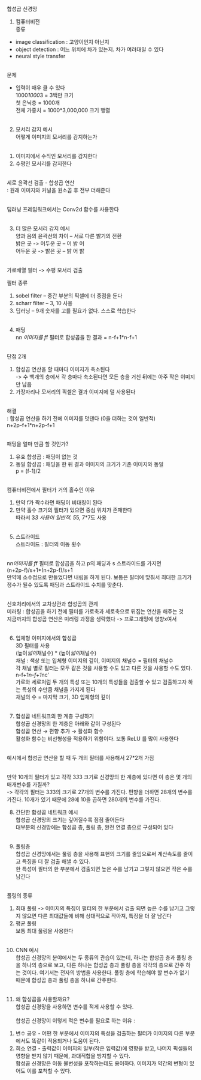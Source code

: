 합성곱 신경망<br>
1. 컴퓨터비전<br>
종류<br>
- image classification : 고양이인지 아닌지<br>
- object detection : 어느 위치에 차가 있는지. 차가 여러대일 수 있다<br>
- neural style transfer<br><br>

문제<br>
- 입력이 매우 클 수 있다<br>
1000*1000*3 = 3백만 크기<br>
첫 은닉층 = 1000개<br>
전체 가중치 = 1000*3,000,000 크기 행렬<br><br>

2. 모서리 감지 예시<br>
어떻게 이미지의 모서리를 감지하는가<br><br>

1) 이미지에서 수직인 모서리를 감지한다<br>
2) 수평인 모서리를 감지한다<br><br>

세로 윤곽선 검출 - 합성곱 연산<br>
: 원래 이미지와 커널을 원소곱 후 전부 더해준다<br><br>

딥러닝 프레임워크에서는 Conv2d 함수를 사용한다<br><br>

3. 더 많은 모서리 감지 예시<br>
양과 음의 윤곽선의 차이 – 서로 다른 밝기의 전환<br>
밝은 곳 -> 어두운 곳 – 어 밝 어<br>
어두운 곳 -> 밝은 곳 – 밝 어 밝<br><br>

가로배열 필터 -> 수평 모서리 검출<br>

필터 종류<br>
1) sobel filter – 중간 부분의 픽셀에 더 중점을 둔다<br>
2) scharr filter – 3, 10 사용<br>
3) 딥러닝 – 9개 숫자를 고를 필요가 없다. 스스로 학습한다<br><br>

4. 패딩<br>
n*n 이미지를 f*f 필터로 합성곱을 한 결과 = n-f+1*n-f+1<br><br>

단점 2개<br>
1) 합성곱 연산을 할 때마다 이미지가 축소된다<br>
-> 수 백개의 층에서 각 층마다 축소된다면 모든 층을 거친 뒤에는 아주 작은 이미지만 남음<br>
2) 가장자리나 모서리의 픽셀은 결과 이미지에 덜 사용된다<br><br>

해결<br>
: 합성곱 연산을 하기 전에 이미지를 덧댄다 (0을 더하는 것이 일반적)<br>
n+2p-f+1*n+2p-f+1<br><br>

패딩을 얼마 만큼 할 것인가?<br>
1) 유효 합성곱 : 패딩이 없는 것<br>
2) 동일 합성곱 : 패딩을 한 뒤 결과 이미지의 크기가 기존 이미지와 동일<br>
p = (f-1)/2<br><br>

컴퓨터비전에서 필터가 거의 홀수인 이유<br>
1) 만약 f가 짝수라면 패딩이 비대칭이 된다<br>
2) 만약 홀수 크기의 필터가 있으면 중심 위치가 존재한다<br>
따라서 3*3 사용이 일반적. 5*5, 7*7도 사용<br><br>

5. 스트라이드<br>
스트라이드 : 필터의 이동 횟수<br><br>

n*n이미지를 f*f 필터로 합성곱을 하고 p의 패딩과 s 스트라이드를 가지면<br>
(n+2p-f)/s+1*(n+2p-f)/s+1<br>
만약에 소수점으로 만들었다면 내림을 하게 된다. 보통은 필터에 맞춰서 최대한 크기가 정수가 될수 있도록 패딩과 스트라이드 수치를 맞춘다.<br><br>

신호처리에서의 교차상관과 합성곱의 관계<br>
미러링 : 합성곱을 하기 전에 필터를 가로축과 세로축으로 뒤집는 연산을 해주는 것<br>
지금까지의 합성곱 연산은 미러링 과정을 생략했다 -> 프로그래밍에 영향x여서<br><br>

6. 입체형 이미지에서의 합성곱<br>
3D 필터를 사용<br>
(높이*넓이*채널수) * (높이*넓이*채널수)<br>
채널 : 색상 또는 입체형 이미지의 깊이, 이미지의 채널수 = 필터의 채널수<br>
각 채널 별로 필터는 모두 같은 것을 사용할 수도 있고 다른 것을 사용할 수도 있다.<br>
n-f+1*n-f+1*nc’<br>
가로와 세로처럼 두 개의 특성 또는 10개의 특성들을 검출할 수 있고 검출하고자 하는 특성의 수만큼 채널을 가지게 된다<br>
채널의 수 = 마지막 크기, 3D 입체형의 깊이<br><br>

7. 합성곱 네트워크의 한 계층 구성하기<br>
합성곱 신경망의 한 계층은 아래와 같이 구성된다<br>
합성곱 연산 → 편향 추가 → 활성화 함수<br>
활성화 함수는 비선형성을 적용하기 위함이다. 보통 ReLU 를 많이 사용한다<br><br>

예시에서 합성곱 연산을 할 때 두 개의 필터를 사용해서 27*2개 가짐<br><br>

만약 10개의 필터가 있고 각각 3*3*3 크기로 신경망의 한 계층에 있다면 이 층은 몇 개의 매개변수를 가질까?<br>
-> 각각의 필터는 3*3*3의 크기로 27개의 변수를 가진다. 편향을 더하면 28개의 변수를 가진다. 10개가 있기 때문에 28에 10을 곱하면 280개의 변수를 가진다. <br>

8. 간단한 합성곱 네트워크 예시<br>
합성곱 신경망의 크기는 깊어질수록 점점 줄어든다<br>
대부분의 신경망에는 합성곱 층, 풀링 층, 완전 연결 층으로 구성되어 있다<br><br>

9. 풀링층<br>
합성곱 신경망에서는 풀링 층을 사용해 표현의 크기를 줄임으로써 계산속도를 줄이고 특징을 더 잘 검출 해낼 수 있다.<br>
한 특성이 필터의 한 부분에서 검출되면 높은 수를 남기고 그렇지 않으면 작은 수를 남긴다<br><br>

풀링의 종류<br>
1) 최대 풀링 -> 이미지의 특징이 펄터의 한 부분에서 검출 되면 높은 수를 남기고 그렇지 않으면 다른 최대값들에 비해 상대적으로 작아져, 특징을 더 잘 남긴다<br>
2) 평균 풀링<br>
보통 최대 풀링을 사용한다<br><br>

10. CNN 예시<br>
합성곱 신경망의 분야에서는 두 종류의 관습이 있는데, 하나는 합성곱 층과 풀링 층을 하나의 층으로 보고, 다른 하나는 합성곱 층과 풀링 층을 각각의 층으로 간주 하는 것이다. 여기서는 전자의 방법을 사용한다. 풀링 층에 학습해야 할 변수가 없기 때문에 합성곱 층과 풀링 층을 하나로 간주한다.<br><br>

11. 왜 합성곱을 사용할까요?<br>
합성곱 신경망을 사용하면 변수를 적게 사용할 수 있다.<br><br>
합성곱 신경망이 이렇게 적은 변수를 필요로 하는 이유 : <br>
1) 변수 공유 - 어떤 한 부분에서 이미지의 특성을 검출하는 필터가 이미지의 다른 부분에서도 똑같이 적용되거나 도움이 된다.<br>
2) 희소 연결 - 출력값이 이미지의 일부(작은 입력값)에 영향을 받고, 나머지 픽셀들의 영향을 받지 않기 때문에, 과대적합을 방지할 수 있다.<br>
합성곱 신경망은 이동 불변성을 포착하는데도 용이하다. 이미지가 약간의 변형이 있어도 이를 포착할 수 있다.